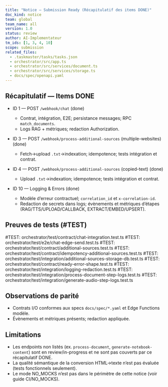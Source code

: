 ```yaml
---
title: "Notice — Submission Ready (Récapitulatif des items DONE)"
doc_kind: notice
team: global
team_name: all
version: 1.0
status: review
author: AI-Implementateur
tm_ids: [1, 3, 4, 10]
scope: submission
related_files:
  - .taskmaster/tasks/tasks.json
  - orchestrator/src/app.ts
  - orchestrator/src/services/document.ts
  - orchestrator/src/services/storage.ts
  - docs/spec/openapi.yaml
---
```


## Récapitulatif — Items DONE

- ID 1 — POST `/webhook/chat` (done)
  - Contrat, intégration, E2E; persistance messages; RPC `match_documents`.
  - Logs RAG + métriques; redaction Authorization.

- ID 3 — POST `/webhook/process-additional-sources` (multiple-websites) (done)
  - Fetch→upload `.txt`→indexation; idempotence; tests intégration et contrat.

- ID 4 — POST `/webhook/process-additional-sources` (copied-text) (done)
  - Upload `.txt`→indexation; idempotence; tests intégration et contrat.

- ID 10 — Logging & Errors (done)
  - Modèle d’erreur contractuel; `correlation_id` et `x-correlation-id`.
  - Redaction de secrets dans logs; évènements et métriques d’étapes (RAG/TTS/UPLOAD/CALLBACK, EXTRACT/EMBED/UPSERT).

## Preuves de tests (#TEST)
#TEST: orchestrator/test/contract/chat-integration.test.ts
#TEST: orchestrator/test/e2e/chat-edge-send.test.ts
#TEST: orchestrator/test/contract/additional-sources.test.ts
#TEST: orchestrator/test/contract/idempotency-additional-sources.test.ts
#TEST: orchestrator/test/integration/additional-sources-storage-db.test.ts
#TEST: orchestrator/test/contract/ready-error-shape.test.ts
#TEST: orchestrator/test/integration/logging-redaction.test.ts
#TEST: orchestrator/test/integration/process-document-step-logs.test.ts
#TEST: orchestrator/test/integration/generate-audio-step-logs.test.ts

## Observations de parité
- Contrats I/O conformes aux specs `docs/spec/*.yaml` et Edge Functions modèle.
- Évènements et métriques présents; redaction appliquée.

## Limitations
- Les endpoints non listés (ex. `process-document`, `generate-notebook-content`) sont en review/in-progress et ne sont pas couverts par ce récapitulatif DONE.
- La qualité sémantique de la conversion HTML→texte n’est pas évaluée (tests fonctionnels seulement).
- Le mode NO_MOCKS n’est pas dans le périmètre de cette notice (voir guide CI/NO_MOCKS).
